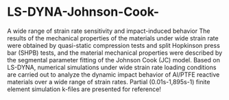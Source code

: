 # LS-DYNA-Johnson-Cook-
A wide range of strain rate sensitivity and impact-induced behavior
The results of the mechanical properties of the materials under wide strain rate were obtained by quasi-static compression tests and split Hopkinson press bar (SHPB) tests, and the material mechanical properties were described by the segmental parameter fitting of the Johnson Cook (JC) model. Based on LS-DYNA, numerical simulations under wide strain rate loading conditions are carried out to analyze the dynamic impact behavior of Al/PTFE reactive materials over a wide range of strain rates.
﻿Partial (0.01s-1,895s-1) finite element simulation k-files are presented for reference!
